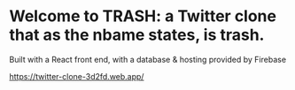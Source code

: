 # Welcome to TRASH: a Twitter clone that as the nbame states, is trash.

Built with a React front end, with a database & hosting provided by Firebase

https://twitter-clone-3d2fd.web.app/
